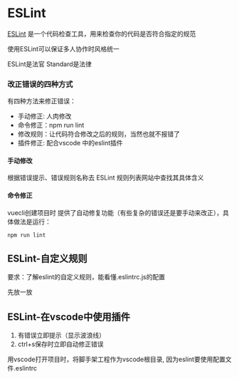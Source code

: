 # ESLint

[ESLint](http://eslint.cn/) 是一个代码检查工具，用来检查你的代码是否符合指定的规范

使用ESLint可以保证多人协作时风格统一

ESLint是法官  Standard是法律

### 改正错误的四种方式

有四种方法来修正错误：

- 手动修正: 人肉修改
- 命令修正：npm run lint
- 修改规则：让代码符合修改之后的规则，当然也就不报错了
- 插件修正: 配合vscode 中的eslint插件

#### 手动修改

根据错误提示、错误规则名称去 ESLint 规则列表网站中查找其具体含义

#### 命令修正

vuecli创建项目时 提供了自动修复功能（有些复杂的错误还是要手动来改正），具体做法是运行：

```
npm run lint
```

## ESLint-自定义规则

要求：了解eslint的自定义规则，能看懂.eslintrc.js的配置

先放一放

## ESLint-在vscode中使用插件

1. 有错误立即提示（显示波浪线）
2. ctrl+s保存时立即自动修正错误

用vscode打开项目时，将脚手架工程作为vscode根目录, 因为eslint要使用配置文件.eslintrc